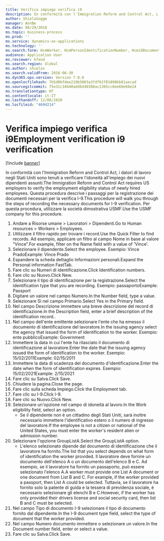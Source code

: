 ```yaml
---
title: Verifica impiego verifica i9
description: In conformità con l'Immigration Reform and Control Act, i datori di lavoro negli Stati Uniti sono tenuti a verificare l'idoneità all'impiego dei nuovi dipendenti assunti.
author: ShielaSogge
manager: AnnBe
ms.date: 08/29/2018
ms.topic: business-process
ms.prod: ''
ms.service: dynamics-ax-applications
ms.technology: ''
ms.search.form: HcmWorker, HcmPersonIdentificationNumber, Hcmi9Document
audience: Application User
ms.reviewer: kfend
ms.search.region: Global
ms.author: shielas
ms.search.validFrom: 2016-06-30
ms.dyn365.ops.version: Version 7.0.0
ms.openlocfilehash: 7b5d0bfdee219b5003a3fdf62f81890bb81aecad
ms.sourcegitcommit: f5e31c34640add6d40308ac1365cc0ee60e60e24
ms.translationtype: HT
ms.contentlocale: it-IT
ms.lasthandoff: 12/08/2020
ms.locfileid: "4694214"
---
```

# <a name="employment-verification-i9-verification"></a><span data-ttu-id="2c950-103">Verifica impiego verifica i9</span><span class="sxs-lookup"><span data-stu-id="2c950-103">Employment verification i9 verification</span></span>

[!include [banner](../../../includes/banner.md)]

<span data-ttu-id="2c950-104">In conformità con l'Immigration Reform and Control Act, i datori di lavoro negli Stati Uniti sono tenuti a verificare l'idoneità all'impiego dei nuovi dipendenti assunti.</span><span class="sxs-lookup"><span data-stu-id="2c950-104">The Immigration Reform and Control Act requires US employers to verify the employment eligibility status of newly hired employees.</span></span> <span data-ttu-id="2c950-105">Questa procedura descrive i passaggi per la registrazione dei documenti necessari per la verifica I-9.</span><span class="sxs-lookup"><span data-stu-id="2c950-105">This procedure will walk you through the steps of recording the necessary documents for I-9 verification.</span></span> <span data-ttu-id="2c950-106">Per questa procedura, utilizzare la società dimostrativa USMF.</span><span class="sxs-lookup"><span data-stu-id="2c950-106">Use the USMF company for this procedure.</span></span>

1. <span data-ttu-id="2c950-107">Andare a Risorse umane > Lavoratori > Dipendenti.</span><span class="sxs-lookup"><span data-stu-id="2c950-107">Go to Human resources > Workers > Employees.</span></span>
2. <span data-ttu-id="2c950-108">Utilizzare il filtro rapido per trovare i record.</span><span class="sxs-lookup"><span data-stu-id="2c950-108">Use the Quick Filter to find records.</span></span> <span data-ttu-id="2c950-109">Ad esempio, applicare un filtro al campo Nome in base al valore "Vince".</span><span class="sxs-lookup"><span data-stu-id="2c950-109">For example, filter on the Name field with a value of 'Vince'.</span></span>
3. <span data-ttu-id="2c950-110">Selezionare il dipendente.</span><span class="sxs-lookup"><span data-stu-id="2c950-110">Select the employee.</span></span> <span data-ttu-id="2c950-111">Esempio: Vince Prado</span><span class="sxs-lookup"><span data-stu-id="2c950-111">Example: Vince Prado</span></span>
4. <span data-ttu-id="2c950-112">Espandere la scheda dettaglio Informazioni personali.</span><span class="sxs-lookup"><span data-stu-id="2c950-112">Expand the Personal information FastTab.</span></span>
5. <span data-ttu-id="2c950-113">Fare clic su Numeri di identificazione.</span><span class="sxs-lookup"><span data-stu-id="2c950-113">Click Identification numbers.</span></span>
6. <span data-ttu-id="2c950-114">Fare clic su Nuovo.</span><span class="sxs-lookup"><span data-stu-id="2c950-114">Click New.</span></span>
7. <span data-ttu-id="2c950-115">Selezionare il tipo di identificazione per la registrazione.</span><span class="sxs-lookup"><span data-stu-id="2c950-115">Select the identification type that you are recording.</span></span> <span data-ttu-id="2c950-116">Esempio: passaporto</span><span class="sxs-lookup"><span data-stu-id="2c950-116">Example: Passport</span></span>
8. <span data-ttu-id="2c950-117">Digitare un valore nel campo Numero.</span><span class="sxs-lookup"><span data-stu-id="2c950-117">In the Number field, type a value.</span></span>
9. <span data-ttu-id="2c950-118">Selezionare Sì nel campo Primario.</span><span class="sxs-lookup"><span data-stu-id="2c950-118">Select Yes in the Primary field.</span></span>
10. <span data-ttu-id="2c950-119">Nel campo Descrizione immettere una breve descrizione del record di identificazione.</span><span class="sxs-lookup"><span data-stu-id="2c950-119">In the Description field, enter a brief description of the identification record..</span></span>
11. <span data-ttu-id="2c950-120">Nel campo dell'ente emittente selezionare l'ente che ha emesso il documento di identificazione del lavoratore.</span><span class="sxs-lookup"><span data-stu-id="2c950-120">In the issuing agency select the agency that issued the form of identification to the worker.</span></span> <span data-ttu-id="2c950-121">Esempio: ente pubblico</span><span class="sxs-lookup"><span data-stu-id="2c950-121">Example: Government</span></span>
12. <span data-ttu-id="2c950-122">Immettere la data in cui l'ente ha rilasciato il documento di identificazione al lavoratore.</span><span class="sxs-lookup"><span data-stu-id="2c950-122">Enter the date that the issuing agency issued the form of identification to the worker.</span></span> <span data-ttu-id="2c950-123">Esempio: 15/02/2011</span><span class="sxs-lookup"><span data-stu-id="2c950-123">Example: 02/15/2011</span></span>
13. <span data-ttu-id="2c950-124">Immettere la data di scadenza del documento d'identificazione.</span><span class="sxs-lookup"><span data-stu-id="2c950-124">Enter the date when the form of identification expires.</span></span> <span data-ttu-id="2c950-125">Esempio: 15/02/2021</span><span class="sxs-lookup"><span data-stu-id="2c950-125">Example: 2/15/2021</span></span>
14. <span data-ttu-id="2c950-126">Fare clic su Salva.</span><span class="sxs-lookup"><span data-stu-id="2c950-126">Click Save.</span></span>
15. <span data-ttu-id="2c950-127">Chiudere la pagina.</span><span class="sxs-lookup"><span data-stu-id="2c950-127">Close the page.</span></span>
16. <span data-ttu-id="2c950-128">Fare clic sulla scheda Impiego.</span><span class="sxs-lookup"><span data-stu-id="2c950-128">Click the Employment tab.</span></span>
17. <span data-ttu-id="2c950-129">Fare clic su I-9.</span><span class="sxs-lookup"><span data-stu-id="2c950-129">Click I-9.</span></span>
18. <span data-ttu-id="2c950-130">Fare clic su Nuovo.</span><span class="sxs-lookup"><span data-stu-id="2c950-130">Click New.</span></span>
19. <span data-ttu-id="2c950-131">Selezionare un'opzione nel campo di idoneità al lavoro.</span><span class="sxs-lookup"><span data-stu-id="2c950-131">In the Work eligibility field, select an option.</span></span>
    * <span data-ttu-id="2c950-132">Se il dipendente non è un cittadino degli Stati Uniti, sarà inoltre necessario immettere l'identificativo estero o il numero di ingresso del lavoratore.</span><span class="sxs-lookup"><span data-stu-id="2c950-132">If the employee is not a citizen or national of the United States, you must enter the worker's resident alien or admission number.</span></span>  
20. <span data-ttu-id="2c950-133">Selezionare l'opzione GroupListA.</span><span class="sxs-lookup"><span data-stu-id="2c950-133">Select the GroupListA option.</span></span>
    * <span data-ttu-id="2c950-134">L'elenco selezionato dipende dal documento di identificazione che il lavoratore ha fornito.</span><span class="sxs-lookup"><span data-stu-id="2c950-134">The list that you select depends on what form of identification the worker provided.</span></span> <span data-ttu-id="2c950-135">Il lavoratore deve fornire un documento dell'elenco A o un documento dell'elenco B e C. Ad esempio, se il lavoratore ha fornito un passaporto, può essere selezionato l'elenco A.</span><span class="sxs-lookup"><span data-stu-id="2c950-135">A worker must provide one List A document or one document from List B and C. For example, if the worker provided a passport, then List A could be selected.</span></span> <span data-ttu-id="2c950-136">Tuttavia, se il lavoratore ha fornito solo la patente di guida e la tessera di previdenza sociale, è necessario selezionare gli elenchi B e C.</span><span class="sxs-lookup"><span data-stu-id="2c950-136">However, if the worker has only provided their drivers license and social security card, then list B and C must be selected.</span></span>  
21. <span data-ttu-id="2c950-137">Nel campo Tipo di documento I-9 selezionare il tipo di documento fornito dal dipendente.</span><span class="sxs-lookup"><span data-stu-id="2c950-137">In the I-9 document type field, select the type of document that the worker provided.</span></span>
22. <span data-ttu-id="2c950-138">Nel campo Numero documento immettere o selezionare un valore.</span><span class="sxs-lookup"><span data-stu-id="2c950-138">In the Document number field, enter or select a value.</span></span>
23. <span data-ttu-id="2c950-139">Fare clic su Salva.</span><span class="sxs-lookup"><span data-stu-id="2c950-139">Click Save.</span></span>

